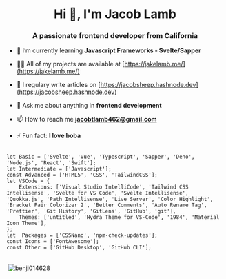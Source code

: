 <h1 align="center">Hi 👋, I'm Jacob Lamb</h1>
<h3 align="center">A passionate frontend developer from California</h3>

- 🌱 I’m currently learning **Javascript Frameworks - Svelte/Sapper**

- 👨‍💻 All of my projects are available at [https://jakelamb.me/](https://jakelamb.me/)

- 📝 I regulary write articles on [https://jacobsheep.hashnode.dev](https://jacobsheep.hashnode.dev)

- 💬 Ask me about anything in  **frontend development**

- 📫 How to reach me **jacobtlamb462@gmail.com**

- ⚡ Fun fact: **I love boba**

<pre>
<code>
let Basic = ['Svelte', 'Vue', 'Typescript', 'Sapper', 'Deno', 'Node.js', 'React', 'Swift'];
let Intermediate = ['Javascript'];
const Advanced = ['HTML5', 'CSS', 'TailwindCSS'];
let VSCode = {
	Extensions: ['Visual Studio IntelliCode', 'Tailwind CSS Intellisense', 'Svelte for VS Code', 'Svelte Intellisense', 'Quokka.js', 'Path Intellisense', 'Live Server', 'Color Highlight', 'Bracket Pair Colorizer 2', 'Better Comments', 'Auto Rename Tag', 'Prettier', 'Git History', 'GitLens', 'GitHub', 'git'],
	Themes: ['untitled', 'Hydra Theme for VS-Code', '1984', 'Material Icon Theme'],
};
let  Packages = ['CSSNano', 'npm-check-updates'];
const Icons = ['FontAwesome'];
const Other = ['GitHub Desktop', 'GitHub CLI'];
</code>
</pre>

<p>&nbsp;<img align="center" src="https://github-readme-stats.vercel.app/api?username=benji014628&show_icons=true" alt="benji014628" /></p>
